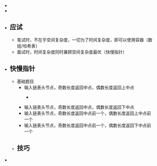 -
-
- ## 应试
	- 笔试时，不在乎空间复杂度，一切为了时间复杂度，即可以使用容器（数组/哈希表）
	- 面试时，时间复杂度同时兼顾空间复杂度最优（快慢指针）
- ## 快慢指针
	- 基础题目
		- 输入链表头节点，奇数长度返回中点，偶数长度返回上中点
			- ```java
			  ```
		- 输入链表头节点，奇数长度返回中点，偶数长度返回下中点
		- 输入链表头节点，奇数长度返回中点前一个，偶数长度返回上中点前一个
		- 输入链表头节点，奇数长度返回中点前一个，偶数长度返回下中点前一个
	- 技巧
		-
-